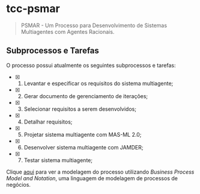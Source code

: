 # tcc-psmar

> PSMAR - Um Processo para Desenvolvimento de Sistemas Multiagentes com Agentes Racionais.

## Subprocessos e Tarefas

O processo possui atualmente os seguintes subprocessos e tarefas:

- [x] 1. Levantar e especificar os requisitos do sistema multiagente;
- [x] 2. Gerar documento de gerenciamento de iterações;
- [x] 3. Selecionar requisitos a serem desenvolvidos;
- [x] 4. Detalhar requisitos;
- [x] 5. Projetar sistema multiagente com MAS-ML 2.0;
- [x] 6. Desenvolver sistema multiagente com JAMDER;
- [x] 7. Testar sistema multiagente;

Clique [aqui](https://www.cin.ufpe.br/~ejtg/PSMAR) para ver a modelagem do processo utilizando _Business Process Model and Notation_, uma linguagem de modelagem de processos de negócios.

